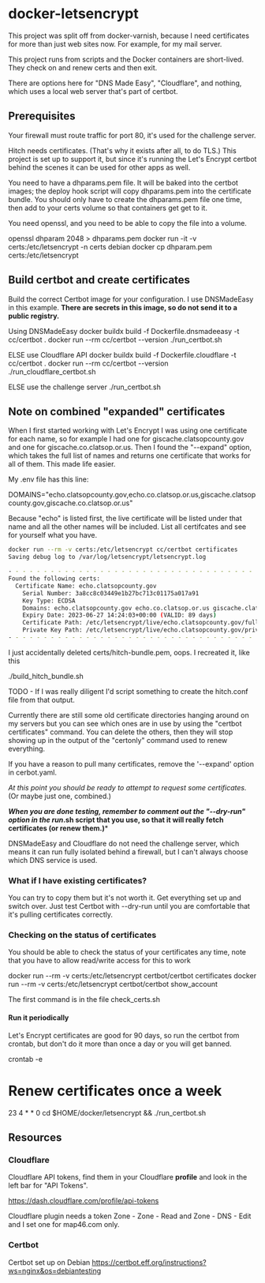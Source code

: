 # docker-letsencrypt

This project was split off from docker-varnish, because
I need certificates for more than just web sites now. For
example, for my mail server.

This project runs from scripts and the Docker containers are
short-lived. They check on and renew certs and then exit.

There are options here for "DNS Made Easy", "Cloudflare", and nothing,
which uses a local web server that's part of certbot.  

## Prerequisites

Your firewall must route traffic for port 80, it's used for
the challenge server.

Hitch needs certificates. (That's why it exists after all, to do TLS.)
This project is set up to support it, but since it's running the
Let's Encrypt certbot behind the scenes it can be used for other apps
as well.

You need to have a dhparams.pem file. It will be baked into the
certbot images; the deploy hook script will copy dhparams.pem into the
certificate bundle.  You should only have to create the dhparams.pem
file one time, then add to your certs volume so that containers get
get to it.

You need openssl, and you need to be able to copy the file into a volume.

   openssl dhparam 2048 > dhparams.pem
   docker run -it -v certs:/etc/letsencrypt -n certs debian
   docker cp dhparam.pem certs:/etc/letsencrypt

## Build certbot and create certificates

Build the correct Certbot image for your configuration. I use
DNSMadeEasy in this example.  **There are secrets in this image, so do
not send it to a public registry.**

Using DNSMadeEasy
   docker buildx build -f Dockerfile.dnsmadeeasy -t cc/certbot .
   docker run --rm cc/certbot --version
   ./run_certbot.sh

ELSE use Cloudflare API
   docker buildx build -f Dockerfile.cloudflare -t cc/certbot .
   docker run --rm cc/certbot --version
   ./run_cloudflare_certbot.sh

ELSE use the challenge server
    ./run_certbot.sh
    
## Note on combined "expanded" certificates

When I first started working with Let's Encrypt I was using one
certificate for each name, so for example I had one for
giscache.clatsopcounty.gov and one for giscache.co.clatsop.or.us. Then
I found the "--expand" option, which takes the full list of names and
returns one certificate that works for all of them. This made life
easier.

My .env file has this line:

DOMAINS="echo.clatsopcounty.gov,echo.co.clatsop.or.us,giscache.clatsopcounty.gov,giscache.co.clatsop.or.us"

Because "echo" is listed first, the live certificate will be listed under that name and
all the other names will be included. List all certifcates and see for yourself what you have.

```bash
docker run --rm -v certs:/etc/letsencrypt cc/certbot certificates
Saving debug log to /var/log/letsencrypt/letsencrypt.log

- - - - - - - - - - - - - - - - - - - - - - - - - - - - - - - - - - - - - - - -
Found the following certs:
  Certificate Name: echo.clatsopcounty.gov
    Serial Number: 3a8cc8c03449e1b27bc713c01175a017a91
    Key Type: ECDSA
    Domains: echo.clatsopcounty.gov echo.co.clatsop.or.us giscache.clatsopcounty.gov giscache.co.clatsop.or.us
    Expiry Date: 2023-06-27 14:24:03+00:00 (VALID: 89 days)
    Certificate Path: /etc/letsencrypt/live/echo.clatsopcounty.gov/fullchain.pem
    Private Key Path: /etc/letsencrypt/live/echo.clatsopcounty.gov/privkey.pem
- - - - - - - - - - - - - - - - - - - - - - - - - - - - - - - - - - - - - - - -
```

I just accidentally deleted certs/hitch-bundle.pem, oops. I recreated it, like this

  ./build_hitch_bundle.sh


TODO - If I was really diligent I'd script something to create the
hitch.conf file from that output.

Currently there are still some old certificate directories hanging
around on my servers but you can see which ones are in use by using
the "certbot certificates" command. You can delete the others, then
they will stop showing up in the output of the "certonly" command used
to renew everything.

If you have a reason to pull many certificates, remove the '--expand'
option in cerbot.yaml.

*At this point you should be ready to attempt to request some certificates.* (Or maybe just one, combined.)

***When you are done testing, remember to comment out the "--dry-run"
   option in the run*.sh script that you use, so that it will really fetch
   certificates (or renew them.)***

DNSMadeEasy and Cloudflare do not need the challenge server,
which means it can run fully isolated behind a firewall,
but I can't always choose which DNS
service is used.

### What if I have existing certificates?

You can try to copy them but it's not worth it. Get everything set up and switch over. Just test Certbot with --dry-run until you are comfortable that it's pulling certificates correctly.

### Checking on the status of certificates

You should be able to check the status of your certificates any time, note
that you have to allow read/write access for this to work

   docker run --rm -v certs:/etc/letsencrypt certbot/certbot certificates
   docker run --rm -v certs:/etc/letsencrypt certbot/certbot show_account

The first command is in the file check_certs.sh

#### Run it periodically

Let's Encrypt certificates are good for 90 days, so run the certbot from crontab, 
but don't do it more than once a day or you will get banned. 

   crontab -e
   # Renew certificates once a week
   23 4  * * 0  cd $HOME/docker/letsencrypt && ./run_certbot.sh


## Resources

### Cloudflare

Cloudflare API tokens, find them in your Cloudflare **profile** and look in the left bar for "API Tokens". 

https://dash.cloudflare.com/profile/api-tokens

Cloudflare plugin needs a token Zone - Zone - Read and Zone - DNS - Edit and I set one for map46.com only.

### Certbot

Certbot set up on Debian
https://certbot.eff.org/instructions?ws=nginx&os=debiantesting

